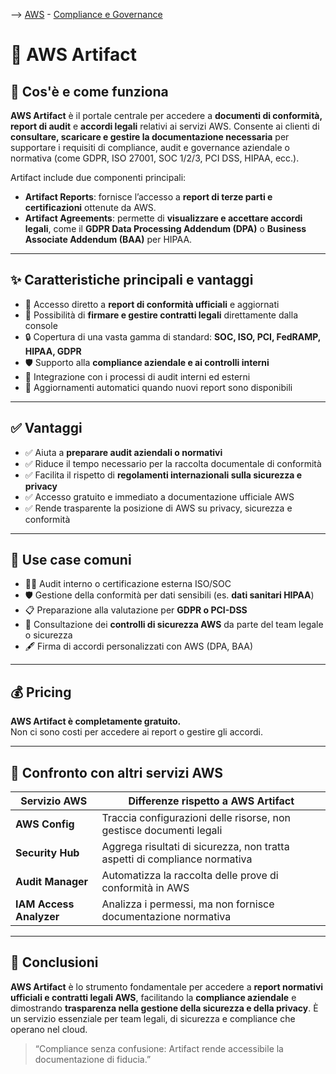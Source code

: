 --> [AWS](/00-Intro/AWS.md)  -  [Compliance e Governance](/09-Sicurezza-Compliance-Governance/Sicurezza-Compliance-Governance.md)
# 📄 AWS Artifact

## 📘 Cos'è e come funziona

**AWS Artifact** è il portale centrale per accedere a **documenti di conformità, report di audit** e **accordi legali** relativi ai servizi AWS. 
Consente ai clienti di **consultare, scaricare e gestire la documentazione necessaria** per supportare i requisiti di compliance, audit e governance aziendale o normativa (come GDPR, ISO 27001, SOC 1/2/3, PCI DSS, HIPAA, ecc.).

Artifact include due componenti principali:
- **Artifact Reports**: fornisce l’accesso a **report di terze parti e certificazioni** ottenute da AWS.
- **Artifact Agreements**: permette di **visualizzare e accettare accordi legali**, come il **GDPR Data Processing Addendum (DPA)** o **Business Associate Addendum (BAA)** per HIPAA.

---

## ✨ Caratteristiche principali e vantaggi

- 📁 Accesso diretto a **report di conformità ufficiali** e aggiornati
- 📜 Possibilità di **firmare e gestire contratti legali** direttamente dalla console
- 🔒 Copertura di una vasta gamma di standard: **SOC, ISO, PCI, FedRAMP, HIPAA, GDPR**
- 🛡️ Supporto alla **compliance aziendale e ai controlli interni**
- 🧩 Integrazione con i processi di audit interni ed esterni
- 🔁 Aggiornamenti automatici quando nuovi report sono disponibili

---

## ✅ Vantaggi

- ✅ Aiuta a **preparare audit aziendali o normativi**
- ✅ Riduce il tempo necessario per la raccolta documentale di conformità
- ✅ Facilita il rispetto di **regolamenti internazionali sulla sicurezza e privacy**
- ✅ Accesso gratuito e immediato a documentazione ufficiale AWS
- ✅ Rende trasparente la posizione di AWS su privacy, sicurezza e conformità

---

## 🚀 Use case comuni

- 🧑‍💼 Audit interno o certificazione esterna ISO/SOC
- 🛡️ Gestione della conformità per dati sensibili (es. **dati sanitari HIPAA**)
- 📋 Preparazione alla valutazione per **GDPR o PCI-DSS**
- 🧾 Consultazione dei **controlli di sicurezza AWS** da parte del team legale o sicurezza
- 🖋️ Firma di accordi personalizzati con AWS (DPA, BAA)

---

## 💰 Pricing

**AWS Artifact è completamente gratuito.**  
Non ci sono costi per accedere ai report o gestire gli accordi.


---

## 🔄 Confronto con altri servizi AWS

| Servizio AWS          | Differenze rispetto a AWS Artifact                               |
|-----------------------|-------------------------------------------------------------------|
| **AWS Config**        | Traccia configurazioni delle risorse, non gestisce documenti legali |
| **Security Hub**      | Aggrega risultati di sicurezza, non tratta aspetti di compliance normativa |
| **Audit Manager**     | Automatizza la raccolta delle prove di conformità in AWS          |
| **IAM Access Analyzer** | Analizza i permessi, ma non fornisce documentazione normativa     |

---

## 📌 Conclusioni

**AWS Artifact** è lo strumento fondamentale per accedere a **report normativi ufficiali e contratti legali AWS**, facilitando la **compliance aziendale** e dimostrando **trasparenza nella gestione della sicurezza e della privacy**. È un servizio essenziale per team legali, di sicurezza e compliance che operano nel cloud.

> “Compliance senza confusione: Artifact rende accessibile la documentazione di fiducia.”

